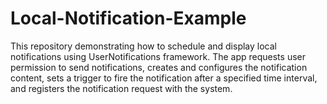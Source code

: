 # Local-Notification-Example
This repository demonstrating how to schedule and display local notifications using UserNotifications framework. The app requests user permission to send notifications, creates and configures the notification content, sets a trigger to fire the notification after a specified time interval, and registers the notification request with the system.
